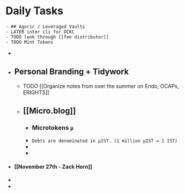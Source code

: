 # Daily Tasks
	- ## Agoric / Leveraged Vaults
	- LATER inter cli for DCKC
	- TODO look through [[fee distributor]]
	- TODO Mint Tokens
-
- ## Personal Branding + Tidywork
	- TODO [[Organize notes from over the summer on Endo, OCAPs, ERIGHTS]]
	- [[Micro.blog]]
		-
		- ### Microtokens `µ`
		- `Debts are denominated in µIST. (1 million µIST = 1 IST)`
		-
		-
- #### [[November 27th - Zack Horn]]
-
-